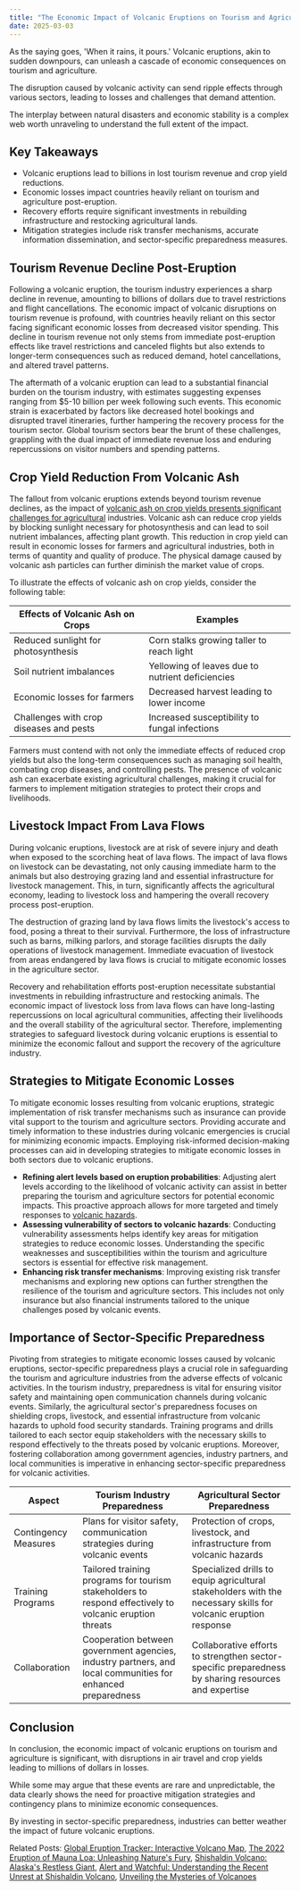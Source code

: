 ```yaml
---
title: "The Economic Impact of Volcanic Eruptions on Tourism and Agriculture"
date: 2025-03-03
---
```


As the saying goes, 'When it rains, it pours.' Volcanic eruptions, akin to sudden downpours, can unleash a cascade of economic consequences on tourism and agriculture.

The disruption caused by volcanic activity can send ripple effects through various sectors, leading to losses and challenges that demand attention.

The interplay between natural disasters and economic stability is a complex web worth unraveling to understand the full extent of the impact.

## Key Takeaways

- Volcanic eruptions lead to billions in lost tourism revenue and crop yield reductions.
- Economic losses impact countries heavily reliant on tourism and agriculture post-eruption.
- Recovery efforts require significant investments in rebuilding infrastructure and restocking agricultural lands.
- Mitigation strategies include risk transfer mechanisms, accurate information dissemination, and sector-specific preparedness measures.

## Tourism Revenue Decline Post-Eruption

Following a volcanic eruption, the tourism industry experiences a sharp decline in revenue, amounting to billions of dollars due to travel restrictions and flight cancellations. The economic impact of volcanic disruptions on tourism revenue is profound, with countries heavily reliant on this sector facing significant economic losses from decreased visitor spending. This decline in tourism revenue not only stems from immediate post-eruption effects like travel restrictions and canceled flights but also extends to longer-term consequences such as reduced demand, hotel cancellations, and altered travel patterns.

The aftermath of a volcanic eruption can lead to a substantial financial burden on the tourism industry, with estimates suggesting expenses ranging from $5-10 billion per week following such events. This economic strain is exacerbated by factors like decreased hotel bookings and disrupted travel itineraries, further hampering the recovery process for the tourism sector. Global tourism sectors bear the brunt of these challenges, grappling with the dual impact of immediate revenue loss and enduring repercussions on visitor numbers and spending patterns.

## Crop Yield Reduction From Volcanic Ash

The fallout from volcanic eruptions extends beyond tourism revenue declines, as the impact of [volcanic ash on crop yields presents significant challenges for agricultural](https://magmamatters.com/understanding-volcanic-formation-a-comprehensive-guide/ "Understanding Volcanic Formation: A Comprehensive Guide") industries. Volcanic ash can reduce crop yields by blocking sunlight necessary for photosynthesis and can lead to soil nutrient imbalances, affecting plant growth. This reduction in crop yield can result in economic losses for farmers and agricultural industries, both in terms of quantity and quality of produce. The physical damage caused by volcanic ash particles can further diminish the market value of crops.

To illustrate the effects of volcanic ash on crop yields, consider the following table:

| Effects of Volcanic Ash on Crops | Examples |
| --- | --- |
| Reduced sunlight for photosynthesis | Corn stalks growing taller to reach light |
| Soil nutrient imbalances | Yellowing of leaves due to nutrient deficiencies |
| Economic losses for farmers | Decreased harvest leading to lower income |
| Challenges with crop diseases and pests | Increased susceptibility to fungal infections |

Farmers must contend with not only the immediate effects of reduced crop yields but also the long-term consequences such as managing soil health, combating crop diseases, and controlling pests. The presence of volcanic ash can exacerbate existing agricultural challenges, making it crucial for farmers to implement mitigation strategies to protect their crops and livelihoods.

## Livestock Impact From Lava Flows

During volcanic eruptions, livestock are at risk of severe injury and death when exposed to the scorching heat of lava flows. The impact of lava flows on livestock can be devastating, not only causing immediate harm to the animals but also destroying grazing land and essential infrastructure for livestock management. This, in turn, significantly affects the agricultural economy, leading to livestock loss and hampering the overall recovery process post-eruption.

The destruction of grazing land by lava flows limits the livestock's access to food, posing a threat to their survival. Furthermore, the loss of infrastructure such as barns, milking parlors, and storage facilities disrupts the daily operations of livestock management. Immediate evacuation of livestock from areas endangered by lava flows is crucial to mitigate economic losses in the agriculture sector.

Recovery and rehabilitation efforts post-eruption necessitate substantial investments in rebuilding infrastructure and restocking animals. The economic impact of livestock loss from lava flows can have long-lasting repercussions on local agricultural communities, affecting their livelihoods and the overall stability of the agricultural sector. Therefore, implementing strategies to safeguard livestock during volcanic eruptions is essential to minimize the economic fallout and support the recovery of the agriculture industry.

## Strategies to Mitigate Economic Losses

To mitigate economic losses resulting from volcanic eruptions, strategic implementation of risk transfer mechanisms such as insurance can provide vital support to the tourism and agriculture sectors. Providing accurate and timely information to these industries during volcanic emergencies is crucial for minimizing economic impacts. Employing risk-informed decision-making processes can aid in developing strategies to mitigate economic losses in both sectors due to volcanic eruptions.

- **Refining alert levels based on eruption probabilities**: Adjusting alert levels according to the likelihood of volcanic activity can assist in better preparing the tourism and agriculture sectors for potential economic impacts. This proactive approach allows for more targeted and timely responses to [volcanic hazards](https://magmamatters.com/the-environmental-impact-of-volcanic-eruptions-2/ "The Environmental Impact of Volcanic Eruptions").
- **Assessing vulnerability of sectors to volcanic hazards**: Conducting vulnerability assessments helps identify key areas for mitigation strategies to reduce economic losses. Understanding the specific weaknesses and susceptibilities within the tourism and agriculture sectors is essential for effective risk management.
- **Enhancing risk transfer mechanisms**: Improving existing risk transfer mechanisms and exploring new options can further strengthen the resilience of the tourism and agriculture sectors. This includes not only insurance but also financial instruments tailored to the unique challenges posed by volcanic events.

## Importance of Sector-Specific Preparedness

Pivoting from strategies to mitigate economic losses caused by volcanic eruptions, sector-specific preparedness plays a crucial role in safeguarding the tourism and agriculture industries from the adverse effects of volcanic activities. In the tourism industry, preparedness is vital for ensuring visitor safety and maintaining open communication channels during volcanic events. Similarly, the agricultural sector's preparedness focuses on shielding crops, livestock, and essential infrastructure from volcanic hazards to uphold food security standards. Training programs and drills tailored to each sector equip stakeholders with the necessary skills to respond effectively to the threats posed by volcanic eruptions. Moreover, fostering collaboration among government agencies, industry partners, and local communities is imperative in enhancing sector-specific preparedness for volcanic activities.

| Aspect | Tourism Industry Preparedness | Agricultural Sector Preparedness |
| --- | --- | --- |
| Contingency Measures | Plans for visitor safety, communication strategies during volcanic events | Protection of crops, livestock, and infrastructure from volcanic hazards |
| Training Programs | Tailored training programs for tourism stakeholders to respond effectively to volcanic eruption threats | Specialized drills to equip agricultural stakeholders with the necessary skills for volcanic eruption response |
| Collaboration | Cooperation between government agencies, industry partners, and local communities for enhanced preparedness | Collaborative efforts to strengthen sector-specific preparedness by sharing resources and expertise |

## Conclusion

In conclusion, the economic impact of volcanic eruptions on tourism and agriculture is significant, with disruptions in air travel and crop yields leading to millions of dollars in losses.

While some may argue that these events are rare and unpredictable, the data clearly shows the need for proactive mitigation strategies and contingency plans to minimize economic consequences.

By investing in sector-specific preparedness, industries can better weather the impact of future volcanic eruptions.

Related Posts: [Global Eruption Tracker: Interactive Volcano Map](https://magmamatters.com/global-eruption-tracker-interactive-volcano-map/), [The 2022 Eruption of Mauna Loa: Unleashing Nature's Fury](https://magmamatters.com/the-2022-eruption-of-mauna-loa-unleashing-natures-fury/), [Shishaldin Volcano: Alaska's Restless Giant](https://magmamatters.com/shishaldin-volcano-alaskas-restless-giant/), [Alert and Watchful: Understanding the Recent Unrest at Shishaldin Volcano](https://magmamatters.com/alert-and-watchful-understanding-the-recent-unrest-at-shishaldin-volcano/), [Unveiling the Mysteries of Volcanoes](https://magmamatters.com/unveiling-the-mysteries-of-volcanoes/)
